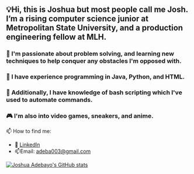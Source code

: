 ## 💡Hi, this is Joshua but most people call me Josh. I’m a rising computer science junior at Metropolitan State University, and a production engineering fellow at MLH.
### 🧠 I'm passionate about problem solving, and learning new techniques to help conquer any obstacles I'm opposed with.
### 🐍 I have experience programming in Java, Python, and HTML. 
### 📔 Additionally, I have knowledge of bash scripting which I've used to automate commands.
### 🎮 I'm also into video games, sneakers, and anime.
📫 How to find me: 

 - :office: [LinkedIn](https://www.linkedin.com/in/joshua-adebayo-/)
 - 📫Email: adeba003@gmail.com



[![Joshua Adebayo's GitHub stats](https://github-readme-stats.vercel.app/api?username=Epicskylegend&count_private=true&show_icons=true&theme=radical&hide_rank=false)](https://github.com/anuraghazra/github-readme-stats)


